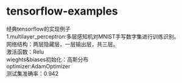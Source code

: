 # tensorflow-examples
经典tensorflow的实现例子</br>
1.multilayer_perceptron:多层感知机对MNIST手写数字集进行训练识别。</br>
网络结构：两层隐藏层，一层输出层，共三层。</br>
激活函数：Relu</br>
wieghts&biases初始化：高斯分布</br>
optimizer:AdamOptimizer</br>
测试集准确率：0.942</br>
